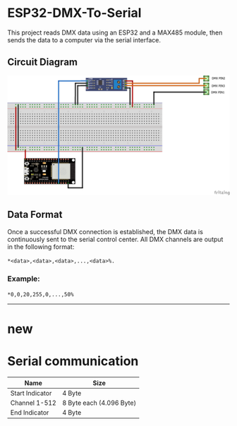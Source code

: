 # ESP32-DMX-To-Serial

This project reads DMX data using an ESP32 and a MAX485 module, then sends the data to a computer via the serial interface.

## Circuit Diagram

![Circuit diagram](./images/circuit.png)

## Data Format

Once a successful DMX connection is established, the DMX data is continuously sent to the serial control center. All DMX channels are output in the following format:

`*<data>,<data>,<data>,...,<data>%.`

### Example:

`*0,0,20,255,0,...,50%`

---

# new

# Serial communication

| Name            | Size                     |
| --------------- | ------------------------ |
| Start Indicator | 4 Byte                   |
| Channel 1-512   | 8 Byte each (4.096 Byte) |
| End Indicator   | 4 Byte                   |
